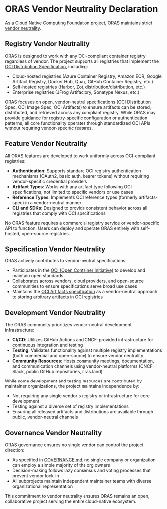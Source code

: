 # ORAS Vendor Neutrality Declaration

As a Cloud Native Computing Foundation project, ORAS maintains strict [vendor neutrality](https://contribute.cncf.io/maintainers/community/vendor-neutrality/).

## Registry Vendor Neutrality

ORAS is designed to work with any OCI-compliant container registry regardless of vendor. The project supports all registries that implement the [OCI Distribution Specification](https://github.com/opencontainers/distribution-spec), including:

- Cloud-hosted registries (Azure Container Registry, Amazon ECR, Google Artifact Registry, Docker Hub, Quay, GitHub Container Registry, etc.)
- Self-hosted registries (Harbor, Zot, distribution/distribution, etc.)
- Enterprise registries (JFrog Artifactory, Sonatype Nexus, etc.)

ORAS focuses on open, vendor-neutral specifications (OCI Distribution Spec, OCI Image Spec, OCI Artifacts) to ensure artifacts can be stored, distributed, and retrieved across any compliant registry. While ORAS may provide guidance for registry-specific configuration or authentication patterns, all core functionality operates through standardized OCI APIs without requiring vendor-specific features.

## Feature Vendor Neutrality

All ORAS features are developed to work uniformly across OCI-compliant registries:

- **Authentication**: Supports standard OCI registry authentication mechanisms (OAuth2, basic auth, bearer tokens) without requiring vendor-specific credential providers
- **Artifact Types**: Works with any artifact type following OCI specifications, not limited to specific vendors or use cases
- **Reference Types**: Implements OCI reference types (formerly artifacts-spec) in a vendor-neutral manner
- **CLI and SDKs**: Designed to provide consistent behavior across all registries that comply with OCI specifications

No ORAS feature requires a commercial registry service or vendor-specific API to function. Users can deploy and operate ORAS entirely with self-hosted, open-source registries.

## Specification Vendor Neutrality

ORAS actively contributes to vendor-neutral specifications:

- Participates in the [OCI (Open Container Initiative)](https://opencontainers.org/) to develop and maintain open standards
- Collaborates across vendors, cloud providers, and open-source communities to ensure specifications serve broad use cases
- Maintains the [OCI Artifacts specification](https://github.com/oras-project/artifacts-spec) as a vendor-neutral approach to storing arbitrary artifacts in OCI registries

## Development Vendor Neutrality

The ORAS community prioritizes vendor-neutral development infrastructure:

- **CI/CD**: Utilizes GitHub Actions and CNCF-provided infrastructure for continuous integration and testing
- **Testing**: Validates functionality against multiple registry implementations (both commercial and open-source) to ensure vendor neutrality
- **Community Resources**: Hosts community meetings, documentation, and communication channels using vendor-neutral platforms (CNCF Slack, public GitHub repositories, oras.land)

While some development and testing resources are contributed by maintainer organizations, the project maintains independence by:
- Not requiring any single vendor's registry or infrastructure for core development
- Testing against a diverse set of registry implementations
- Ensuring all released artifacts and distributions are available through public, vendor-neutral channels

## Governance Vendor Neutrality

ORAS governance ensures no single vendor can control the project direction:

- As specified in [GOVERNANCE.md](./governance/GOVERNANCE.md), no single company or organization can employ a simple majority of the org owners
- Decision-making follows lazy consensus and voting processes that prevent vendor lock-in
- All subprojects maintain independent maintainer teams with diverse organizational representation

This commitment to vendor neutrality ensures ORAS remains an open, collaborative project serving the entire cloud-native ecosystem.
